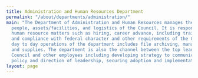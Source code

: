 ```yaml
---
title: Administration and Human Resources Department
permalink: "/about/departments/administration/"
main: "The Department of Administration and Human Resources manages the administration,
  people, assets/facilities, and logistics of the Council. It is responsible for all
  human resource matters such as hiring, career advance, including training, discipline,
  and compliance with federal character and other requirements of the Council.  \n\nThe
  day to day operations of the department includes file archiving, managing correspondence
  and supplies. The department is also the channel between the top leadership of the
  Council and other employees including developing strategy to communicate vision,
  policy and direction of leadership, securing adoption and implementation"
layout: page
---
```


